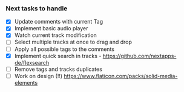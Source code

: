 ### Next tasks to handle

- [x] Update comments with current Tag
- [x] Implement basic audio player
- [x] Watch current track modification
- [ ] Select multiple tracks at once to drag and drop
- [ ] Apply all possible tags to the comments
- [x] Implement quick search in tracks - https://github.com/nextapps-de/flexsearch
- [ ] Remove tags and tracks duplicates
- [ ] Work on design (!!) https://www.flaticon.com/packs/solid-media-elements
